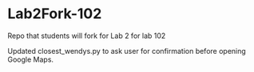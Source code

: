 # Lab2Fork-102
Repo that students will fork for Lab 2 for lab 102

Updated closest_wendys.py to ask user for confirmation before opening Google Maps. 
